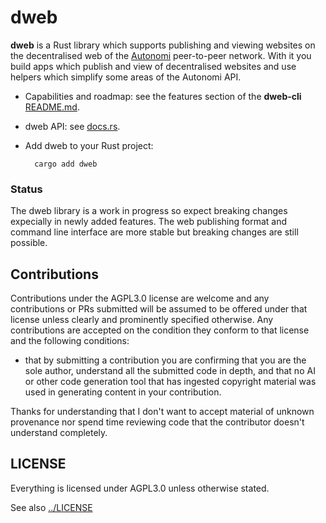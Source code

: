 # dweb
**dweb** is a Rust library which supports publishing and viewing websites on the decentralised web of the [Autonomi](https://autonomi.com) peer-to-peer network. With it you build apps which publish and view of decentralised websites and use helpers which simplify some areas of the Autonomi API.

- Capabilities and roadmap: see the features section of the **dweb-cli** [README.md](https://github.com/happybeing/dweb/tree/main/dweb-cli/README.md#Features).

- dweb API: see [docs.rs](https://docs.rs/dweb/latest/dweb/).

- Add dweb to your Rust project:

  ```
    cargo add dweb
  ```

### Status
The dweb library is a work in progress so expect breaking changes expecially in newly added features. The web publishing format and command line interface are more stable but breaking changes are still possible.

## Contributions
Contributions under the AGPL3.0 license are welcome and any contributions or PRs submitted will be assumed to be offered under that license unless clearly and prominently specified otherwise. Any contributions are accepted on the condition they conform to that license and the following conditions:

- that by submitting a contribution you are confirming that you are the sole author, understand all the submitted code in depth, and that no AI or other code generation tool that has ingested copyright material was used in generating content in your contribution.

Thanks for understanding that I don't want to accept material of unknown provenance nor spend time reviewing code that the contributor doesn't understand completely.

## LICENSE

Everything is licensed under AGPL3.0 unless otherwise stated.

See also [../LICENSE](../LICENSE)
